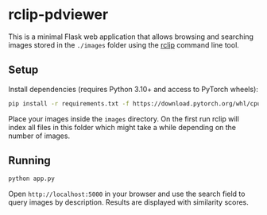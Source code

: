 # rclip-pdviewer

This is a minimal Flask web application that allows browsing and searching images
stored in the `./images` folder using the [rclip](https://github.com/yurijmikhalevich/rclip)
command line tool.

## Setup

Install dependencies (requires Python 3.10+ and access to PyTorch wheels):

```bash
pip install -r requirements.txt -f https://download.pytorch.org/whl/cpu
```

Place your images inside the `images` directory. On the first run rclip will index
all files in this folder which might take a while depending on the number of
images.

## Running

```bash
python app.py
```

Open `http://localhost:5000` in your browser and use the search field to query
images by description. Results are displayed with similarity scores.

